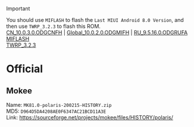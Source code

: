 > [!IMPORTANT]
> You should use `MIFLASH` to flash the `Last MIUI Android 8.0 Version`, and then use `TWRP_3.2.3` to flash this ROM.  
> [CN_10.0.3.0.ODGCNFH](https://xiaomirom.com/download/mi-mix-2s-polaris-stable-V10.0.3.0.ODGCNFH/#china-fastboot) | [Global_10.0.2.0.ODGMIFH](https://xiaomirom.com/download/mi-mix-2s-polaris-stable-V10.0.2.0.ODGMIFH/#global-fastboot) | [RU_9.5.16.0.ODGRUFA](https://xiaomirom.com/download/mi-mix-2s-polaris-stable-V9.5.16.0.ODGRUFA/#russia-fastboot)  
> [MIFLASH](https://xiaomirom.com/en/download-xiaomi-flash-tool-miflash/)  
> [TWRP_3.2.3](https://dl.twrp.me/polaris/)

# Official
## Mokee
Name: `MK81.0-polaris-200215-HISTORY.zip`  
MD5: `D964D5DA4208AE0F6347AC21BCD11A3E`  
Link: https://sourceforge.net/projects/mokee/files/HISTORY/polaris/  
